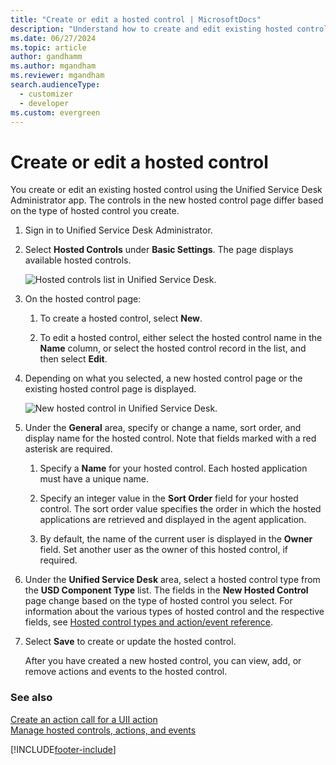 ```yaml
---
title: "Create or edit a hosted control | MicrosoftDocs"
description: "Understand how to create and edit existing hosted controls using Unified Service Desk Administrator."
ms.date: 06/27/2024
ms.topic: article
author: gandhamm
ms.author: mgandham
ms.reviewer: mgandham
search.audienceType: 
  - customizer
  - developer
ms.custom: evergreen
---
```

# Create or edit a hosted control
You create or edit an existing hosted control using the Unified Service Desk Administrator app. The controls in the new hosted control page differ based on the type of hosted control you create.  
  
1. Sign in to Unified Service Desk Administrator.  
  
2. Select **Hosted Controls** under **Basic Settings**. The page displays available hosted controls.  
  
   ![Hosted controls list in Unified Service Desk.](../unified-service-desk/media/crm-itpro-usd-hostedcontrollist.png "Hosted controls list in Unified Service Desk")  
  
3. On the hosted control page:  
  
   1.  To create a hosted control, select **New**.  
  
   2.  To edit a hosted control, either select the hosted control name in the **Name** column, or select the hosted control record in the list, and then select **Edit**.  
  
4. Depending on what you selected, a new hosted control page or the existing hosted control page is displayed.  
  
   ![New hosted control in Unified Service Desk.](../unified-service-desk/media/crm-itpro-usd-newhostedcontrol.PNG "New hosted control in Unified Service Desk")  
  
5. Under the **General** area, specify or change a name, sort order, and display name for the hosted control. Note that fields marked with a red asterisk are required.  
  
   1.  Specify a **Name** for your hosted control. Each hosted application must have a unique name.  
  
   2.  Specify an integer value in the **Sort Order** field for your hosted control. The sort order value specifies the order in which the hosted applications are retrieved and displayed in the agent application.  
  
   3.  By default, the name of the current user is displayed in the **Owner** field. Set another user as the owner of this hosted control, if required.  
  
6. Under the **Unified Service Desk** area, select a hosted control type from the **USD Component Type** list. The fields in the **New Hosted Control** page change based on the type of hosted control you select. For information about the various types of hosted control and the respective fields, see [Hosted control types and action/event reference](../unified-service-desk/hosted-control-types-action-event-reference.md).  
  
7. Select **Save** to create or update the hosted control.  
  
   After you have created a new hosted control, you can view, add, or remove actions and events to the hosted control.  
  
### See also  
 [Create an action call for a UII action](../unified-service-desk/create-action-call-uii-action.md)   
 [Manage hosted controls, actions, and events](../unified-service-desk/manage-hosted-controls-actions-events.md)


[!INCLUDE[footer-include](../includes/footer-banner.md)]
